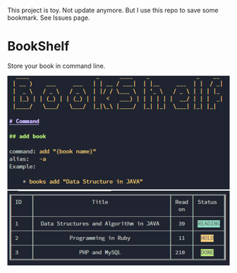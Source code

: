 This project is toy. Not update anymore.
But I use this repo to save some bookmark. See Issues page.

# BookShelf
Store your book in command line.

![index](./index.PNG)
![index](./list.PNG)
